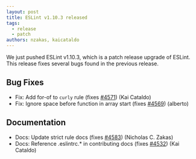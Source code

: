 ```yaml
---
layout: post
title: ESLint v1.10.3 released
tags:
  - release
  - patch
authors: nzakas, kaicataldo
---
```


We just pushed ESLint v1.10.3, which is a patch release upgrade of ESLint. This release  fixes several bugs found in the previous release.










## Bug Fixes


* Fix: Add for-of to `curly` rule (fixes [#4571](https://github.com/eslint/eslint/issues/4571)) (Kai Cataldo)
* Fix: Ignore space before function in array start (fixes [#4569](https://github.com/eslint/eslint/issues/4569)) (alberto)




## Documentation


* Docs: Update strict rule docs (fixes [#4583](https://github.com/eslint/eslint/issues/4583)) (Nicholas C. Zakas)
* Docs: Reference .eslintrc.* in contributing docs (fixes [#4532](https://github.com/eslint/eslint/issues/4532)) (Kai Cataldo)
